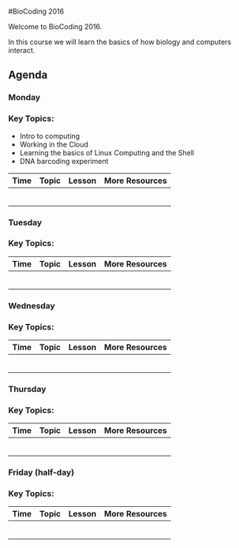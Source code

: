 #BioCoding 2016

Welcome to BioCoding 2016. 

In this course we will learn the basics of how biology and computers interact. 

## Agenda

### Monday 

### Key Topics:
- Intro to computing
- Working in the Cloud
- Learning the basics of Linux Computing and the Shell
- DNA barcoding experiment

|Time|Topic|Lesson|More Resources|
|:---|:----|:-----|:-------------|
||||
||||
||||
||||
||||
||||


### Tuesday

### Key Topics:

|Time|Topic|Lesson|More Resources|
|:---|:----|:-----|:-------------|
||||
||||
||||
||||
||||
||||

### Wednesday

### Key Topics:

|Time|Topic|Lesson|More Resources|
|:---|:----|:-----|:-------------|
||||
||||
||||
||||
||||
||||

### Thursday

### Key Topics:

|Time|Topic|Lesson|More Resources|
|:---|:----|:-----|:-------------|
||||
||||
||||
||||
||||
||||

### Friday (half-day)

### Key Topics:

|Time|Topic|Lesson|More Resources|
|:---|:----|:-----|:-------------|
||||
||||
||||
||||
||||
||||
